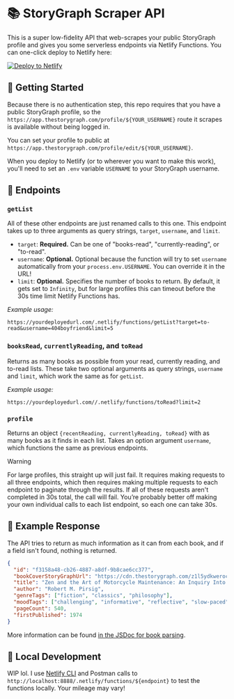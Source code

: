 # 📚 StoryGraph Scraper API

This is a super low-fidelity API that web-scrapes your public StoryGraph profile and gives you some serverless endpoints via Netlify Functions. You can one-click deploy to Netlify here:

[![Deploy to Netlify](https://www.netlify.com/img/deploy/button.svg)](https://app.netlify.com/start/deploy?repository=https://github.com/xdesro/storygraph-api)

## 🎉 Getting Started

Because there is no authentication step, this repo requires that you have a public StoryGraph profile, so the `https://app.thestorygraph.com/profile/${YOUR_USERNAME}` route it scrapes is available without being logged in.

You can set your profile to public at `https://app.thestorygraph.com/profile/edit/${YOUR_USERNAME}`.

When you deploy to Netlify (or to wherever you want to make this work), you'll need to set an `.env` variable `USERNAME` to your StoryGraph username.

## 🚏 Endpoints 

### `getList`
All of these other endpoints are just renamed calls to this one. This endpoint takes up to three arguments as query strings, `target`, `username`, and `limit`. 
- `target`: **Required.** Can be one of "books-read", "currently-reading", or "to-read".
- `username`: **Optional.** Optional because the function will try to set `username` automatically from your `process.env.USERNAME`. You can override it in the URL!
- `limit`: **Optional.** Specifies the number of books to return. By default, it gets set to `Infinity`, but for large profiles this can timeout before the 30s time limit Netlify Functions has.

_Example usage:_
```
https://yourdeployedurl.com/.netlify/functions/getList?target=to-read&username=404boyfriend&limit=5
```

### `booksRead`, `currentlyReading`, and `toRead`
Returns as many books as possible from your read, currently reading, and to-read lists. These take two optional arguments as query strings, `username` and `limit`, which work the same as for `getList`.

_Example usage:_
```
https://yourdeployedurl.com//.netlify/functions/toRead?limit=2
```

### `profile`
Returns an object `{recentReading, currentlyReading, toRead}` with as many books as it finds in each list. Takes an option argument `username`, which functions the same as previous endpoints.

> [!WARNING]
> For large profiles, this straight up will just fail. It requires making requests to all three endpoints, which then requires making multiple requests to each endpoint to paginate through the results. If all of these requests aren't completed in 30s total, the call will fail. You’re probably better off making your own individual calls to each list endpoint, so each one can take 30s.

## 📕 Example Response

The API tries to return as much information as it can from each book, and if a field isn't found, nothing is returned.

```json
{
  "id": "f3158a48-cb26-4887-a8df-9b8cae6cc377",
  "bookCoverStoryGraphUrl": "https://cdn.thestorygraph.com/z1l5ydkwerochy5ldh0w07ysm24h",
  "title": "Zen and the Art of Motorcycle Maintenance: An Inquiry Into Values",
  "author": "Robert M. Pirsig",
  "genreTags": ["fiction", "classics", "philosophy"],
  "moodTags": ["challenging", "informative", "reflective", "slow-paced"],
  "pageCount": 540,
  "firstPublished": 1974
}
```

More information can be found [in the JSDoc for book parsing](https://github.com/xdesro/storygraph-api/blob/main/utils/parseBookPane.js#L1C1-L15C4).

## 🚧 Local Development

WIP lol. I use [Netlify CLI](https://github.com/netlify/cli) and Postman calls to `http://localhost:8888/.netlify/functions/${endpoint}` to test the functions locally. Your mileage may vary!